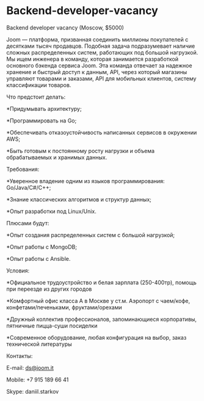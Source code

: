 # Backend-developer-vacancy
Backend developer vacancy (Moscow, $5000)

Joom — платформа, призванная соединить миллионы покупателей с десятками тысяч продавцов. Подобная задача подразумевает наличие сложных распределенных систем, работающих под большой нагрузкой. Мы ищем инженера в команду, которая занимается разработкой основного бэкенда сервиса Joom. Эта команда отвечает за надежное хранение и быстрый доступ к данным, API, через который магазины управляют товарами и заказами, API для мобильных клиентов, систему классификации товаров.

Что предстоит делать:

*Придумывать архитектуру;

*Программировать на Go;

*Обеспечивать отказоустойчивость написанных сервисов в окружении AWS;

*Быть готовым к постоянному росту нагрузки и объема обрабатываемых и хранимых данных.

Требования:

*Уверенное владение одним из языков программирования: Go/Java/C#/C++;

*Знание классических алгоритмов и структур данных;

*Опыт разработки под Linux/Unix.

Плюсами будут:

*Опыт создания распределенных систем с большой нагрузкой;

*Опыт работы с MongoDB;

*Опыт работы с Ansible.

Условия:

*Официальное трудоустройство и белая зарплата (250-400тр), помощь при переезде из других городов

*Комфортный офис класса А в Москве у ст.м. Аэропорт с чаем/кофе, конфетами/печеньками, фруктами/орехами

*Дружный коллектив профессионалов, запоминающиеся корпоративы, пятничные пицца-суши посиделки

*Современное оборудование, любая конфигурация на выбор, заказ технической литературы

Контакты:

E-mail: ds@joom.it

Mobile: +7 915 189 66 41

Skype: daniil.starkov
